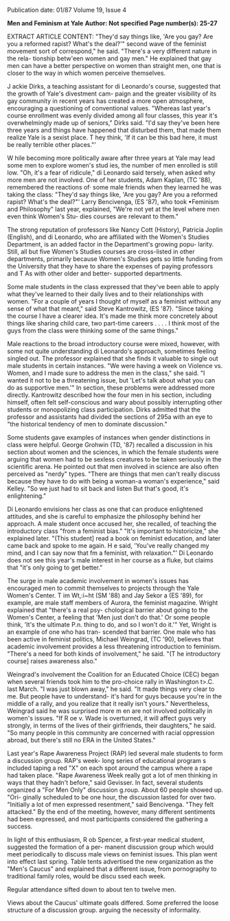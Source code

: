 Publication date: 01/87
Volume 19, Issue 4

**Men and Feminism at Yale**
**Author: Not specified**
**Page number(s): 25-27**

EXTRACT ARTICLE CONTENT:
"They'd say things 
like, 'Are you gay? 
Are you a reformed 
rapist? What's the 
deal?'" 
second wave of the feminist movement 
sort of correspond," he said. "There's a 
very different nature in the rela-
tionship betw'een women and gay 
men." He explained that gay men can 
have a better perspective on women 
than straight men, one that is closer to 
the way in which women perceive 
themselves. 


J ackie Dirks, a teaching assistant for 
di Leonardo's course, suggested that 
the growth of Yale's divestment cam-
paign and the greater visibility of its 
gay community in recent years has 
created a more open atmosphere, 
encouraging 
a 
questioning of 
conventional values. "Whereas last 
year's course enrollment was evenly 
divided among all four classes, this 
year it's overwhelmingly made up of 
seniors," Dirks said. "I'd say they've 
been here three years and things have 
happened that disturbed them, that 
made them realize Yale is a sexist 
place. T hey think, 'If it can be this bad 
here, it must be really terrible other 
places."' 


W hile becoming more politically 
aware after three years at Yale may 
lead some men to explore women's 
stud ies, the number of men enrolled is 
still low. "Oh, it's a fear of ridicule," di 
Leonardo said tersely, when asked why 
more men are not involved. One of her 
students, Adam Kaplan, (TC '88), 
remembered the reactions of· some 
male friends when they learned he was 
taking the class: "They'd say things 
like, 'Are you gay? Are you a reformed 
rapist? What's the deal?"' Larry 
Bencivenga, (ES '87), 
who 
took 
•Feminism and Philosophy" last year, 
explained, "We're not yet at the level 
where men even think Women's Stu-
dies courses are relevant to them." 


The strong reputation of professors 
like Nancy Cott (History), Patricia 
Joplin (English), and di Leonardo, 
who are affiliated with the Women's 
Studies Department, is an added factor 
in the Department's growing popu-
larity. Still, all but five Women's 
Studies courses are cross-listed in other 
departments, 
primarily 
because 
Women's Studies gets so little funding 
from the University that they have to 
share the expenses of paying professors 
and T As with other older and better-
supported departments. 


Some male students in the class 
expressed that they've been able to 
apply what they've learned to their 
daily lives and to their relationships 
with women. "For a couple of years I 
thought of myself as a feminist without 
any sense of what that meant," said 
Steve Kantrowitz, (ES '87). "Since 
taking the course I have a clearer idea. 
It's made me think more concretely 
about things like sharing child care, 
two part-time careers . . . . I think 
most of the guys from the class were 
thinking some of the same things." 


Male reactions 
to the broad 
introductory course were mixed, 
however, 
with some not quite 
understanding di 
Leonardo's 
approach, sometimes feeling singled 
out. The professor explained that she 
finds it valuable to single out male 
students in certain instances. "We were 
having a 
week on 
Violence vs. 
Women, and I made sure to address 
the men in the class," she said. "I 
wanted it not to be a threatening issue, 
but 'Let's talk about what you can do as 
supportive men.'" In section, these 
problems were addressed 
more 
directly. Kantrowitz described how the 
four men in his section, including 
himself, often felt self-conscious and 
wary about possibly interrupting other 
students or monopolizing class 
participation. Dirks admitted that the 
professor and assistants had divided 
the sections of 295a with an eye to "the 
historical tendency of men to dominate 
discussion." 


Some students gave examples of 
instances when gender distinctions in 
class were helpful. George Grohwin 
(TD, '87) recalled a discussion in his 
section about women and the sciences, 
in which the female students were 
arguing that women had to be sexless 
creatures to be taken seriously in the 
scientific arena. He pointed out that 
men involved in science are also often 
perceived as "nerdy" types. "There are 
things that men can't really discuss 
because they have to do with being a 
woman-a woman's experience," said 
Kelley. "So we just had to sit back and 
listen 
But that's 
good, 
it's 
enlightening." 


Di Leonardo envisions her class as 
one that can produce enlightened 
attitudes, and she is 
careful 
to 
emphasize the philosophy behind her 
approach. 
A 
male student once 
accused her, she recalled, of teaching 
the introductory class "from a feminist 
bias." "It's important to historicize," 
she explained later. "(This student] 
read a book on feminist education, and 
later came back and spoke to me again. 
H e said, 'You've really changed my 
mind, and I can say now that fm a 
feminist, 
with 
relaxation."' Di 
Leonardo does not see this year's male 
interest in her course as a fluke, but 
claims that "it's only going to get 
better." 


The surge 
in 
male 
academic 
involvement in women's issues has 
encouraged men to commit themselves 
to projects through the Yale Women's 
Center. 
T im 
Wt,:i~ht (SM 
'88) 
and 
Jay 
Sekor a 
(ES 
'89), 
for example, are male staff members of 
Aurora, the feminist magazine. Wright 
explained that "there's a real psy-
chological barrier about going to the 
Women's Center, a feeling that 'Men 
just don't do that.' Or some people 
think, 'It's the ultimate P.n. thing to 
do, and so I won't do it.'" Yet, Wright is 
an example of one who has tran-
scended that barrier. One male who 
has been active in feminist politics, 
Michael Weingrad, (TC '90), believes 
that academic involvement provides a 
less threatening introduction to 
feminism. "There's a need for both 
kinds of involvement," he said. "(T he 
introductory course] raises awareness 
also." 


Weingrad's involvement 
the 
Coalition for an Educated Choice 
(CEC) began when several friends 
took him to the pro-choice rally in 
Washington t>.C. last March. "I was 
just blown away," he said. "It made 
things very clear to me. But people 
have to understand- it's hard for guys 
because you're in the middle of a rally, 
and you realize that it really isn't 
yours." Nevertheless, Weingrad said 
he was surprised more m en are not 
involved politically in women's issues. 
"If R oe v. Wade is overturned, it will 
affect guys very strongly, in terms of 
the lives of their girlfriends, their 
daughters," he said. "So many people 
in this community are concerned with 
racial oppression abroad, but there's 
still no ERA in the United States." 


Last year's Rape Awareness Project 
(RAP) led several male students to 
form a discussion group. RAP's week-
long series of educational program s 
included taping a red "X" on each spot 
around the campus where a rape had 
taken place. "Rape Awareness Week 
really got a lot of men thinking in ways 
that they hadn't before," said Gevisser. 
In fact, several students organized a 
"For Men Only" discussion g.roup. 
About 60 people showed up. "Ori-
ginally scheduled to be one hour, the 
discussion lasted for over two. "Initially 
a lot of men expressed resentment," 
said Bencivenga. "They felt attacked." 
By the end of the meeting, however, 
many different sentiments had been 
expressed, and most participants 
considered the gathering a success. 


In light of this enthusiasm, R ob 
Spencer, a first-year medical student, 
suggested the formation of a per-
manent discussion group which would 
meet periodically to discuss male views 
on feminist issues. This plan went into 
effect last spring. Table tents 
advertised the new organization as the 
"Men's Caucus" and explained that a 
different issue, from pornography to 
traditional family roles, would be 
discu ssed each week. 


Regular 
attendance sifted down to about ten to 
twelve men. 


Views about the Caucus' ultimate 
goals differed. Some preferred the 
loose structure of a discussion group. 
arguing the necessity of informality.